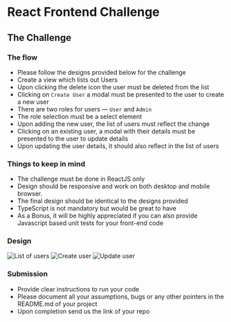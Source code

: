 # React Frontend Challenge

## The Challenge
### The flow
- Please follow the designs provided below for the challenge
- Create a view which lists out Users
- Upon clicking the delete icon the user must be deleted from the list
- Clicking on `Create User` a modal must be presented to the user to create a new user
- There are two roles for users — `User` and `Admin`
- The role selection must be a select element
- Upon adding the new user, the list of users must reflect the change
- Clicking on an existing user, a modal with their details must be presented to the user to update details
- Upon updating the user details, it should also reflect in the list of users

### Things to keep in mind
- The challenge must be done in ReactJS only
- Design should be responsive and work on both desktop and mobile browser.
- The final design should be identical to the designs provided
- TypeScript is not mandatory but would be great to have
- As a Bonus, it will be highly appreciated if you can also provide Javascript based unit tests for your front-end code

### Design
![List of users](https://i.imgur.com/vXVG25v.png)
![Create user](https://i.imgur.com/tLFTXRf.png)
![Update user](https://i.imgur.com/8MXx9vO.png)

### Submission
- Provide clear instructions to run your code
- Please document all your assumptions, bugs or any other pointers in the README.md of your project
- Upon completion send us the link of your repo
